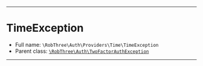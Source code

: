 ***

# TimeException

* Full name: `\RobThree\Auth\Providers\Time\TimeException`
* Parent class: [`\RobThree\Auth\TwoFactorAuthException`](../../TwoFactorAuthException.md)

***

